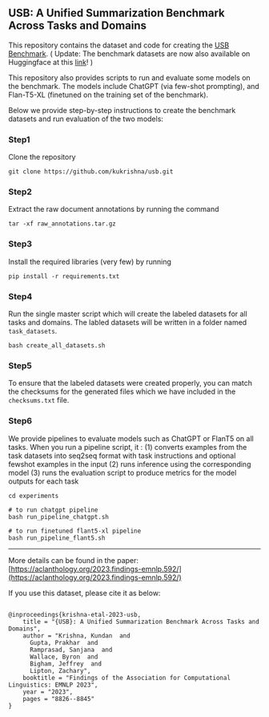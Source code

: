 ## USB: A Unified Summarization Benchmark Across Tasks and Domains

This repository contains the dataset and code for creating the [USB Benchmark](https://arxiv.org/abs/2305.14296). ( Update: The benchmark datasets are now also available on Huggingface at this [link](https://huggingface.co/datasets/kundank/usb)! )

This repository also provides scripts to run and evaluate some models on the benchmark. The models include ChatGPT (via few-shot prompting), and Flan-T5-XL (finetuned on the training set of the benchmark).


Below we provide step-by-step instructions to create the benchmark datasets and run evaluation of the two models:

### Step1
Clone the repository
```shell
git clone https://github.com/kukrishna/usb.git
```


### Step2
Extract the raw document annotations by running the command
```shell
tar -xf raw_annotations.tar.gz
```

### Step3
Install the required libraries (very few) by running 
```shell
pip install -r requirements.txt
```

### Step4
Run the single master script which will create the labeled datasets for all tasks and domains.
The labled datasets will be written in a folder named `task_datasets`.
```shell
bash create_all_datasets.sh
```

### Step5
To ensure that the labeled datasets were created properly, you can match the checksums for the generated
files which we have included in the `checksums.txt` file.

### Step6
We provide pipelines to evaluate models such as ChatGPT or FlanT5 on all tasks.
When you run a pipeline script, it :
(1) converts examples from the task datasets into seq2seq format with task instructions and optional fewshot examples in the input
(2) runs inference using the corresponding model
(3) runs the evaluation script to produce metrics for the model outputs for each task

```shell
cd experiments

# to run chatgpt pipeline
bash run_pipeline_chatgpt.sh

# to run finetuned flant5-xl pipeline
bash run_pipeline_flant5.sh
```


---

More details can be found in the paper:  [https://aclanthology.org/2023.findings-emnlp.592/](https://aclanthology.org/2023.findings-emnlp.592/)


If you use this dataset, please cite it as below:
```

@inproceedings{krishna-etal-2023-usb,
    title = "{USB}: A Unified Summarization Benchmark Across Tasks and Domains",
    author = "Krishna, Kundan  and
      Gupta, Prakhar  and
      Ramprasad, Sanjana  and
      Wallace, Byron  and
      Bigham, Jeffrey  and
      Lipton, Zachary",
    booktitle = "Findings of the Association for Computational Linguistics: EMNLP 2023",
    year = "2023",
    pages = "8826--8845"
}

```

